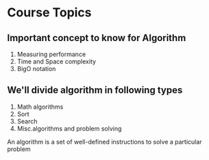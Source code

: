 # Course Topics

## Important concept to know for Algorithm

1. Measuring performance
2. Time and Space complexity
3. BigO notation

## We'll divide algorithm in following types

1. Math algorithms
2. Sort
3. Search
4. Misc.algorithms and problem solving

An algorithm is a set of well-defined instructions to solve a particular problem
